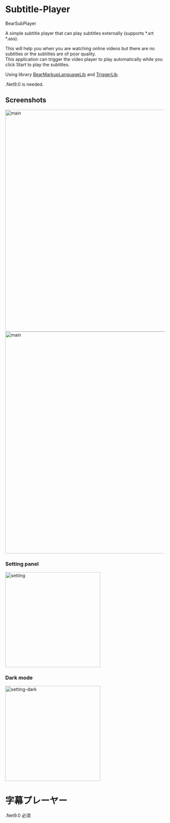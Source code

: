 # Subtitle-Player
BearSubPlayer

A simple subtitle player that can play subtitles externally (supports *.srt *.ass).  

This will help you when you are watching online videos but there are no subtitles or the subtitles are of poor quality.  
This application can trigger the video player to play automatically while you click Start to play the subtitles.

Using library [BearMarkupLanguageLib](https://github.com/BearOffice/BearMarkupLanguage) and [TriggerLib](https://github.com/BearOffice/TriggerLib).  

.Net9.0 is needed.  

## Screenshots
<img width="700" alt="main" src="https://github.com/user-attachments/assets/cda3a5d1-00dd-4c9b-ac5b-503b60cd3e7d">  
<img width="700" alt="main" src="https://github.com/user-attachments/assets/f293c768-f02e-4105-9893-44388e642b7e">

### Setting panel
<img width="300" alt="setting" src="https://github.com/user-attachments/assets/5d7e5f29-fe13-4695-a9f2-74e5bc1b55dc">

### Dark mode
<img width="300" alt="setting-dark" src="https://github.com/user-attachments/assets/08104e91-a102-4812-a016-7286f66f4190">


# 字幕プレーヤー
 .Net9.0 必須
